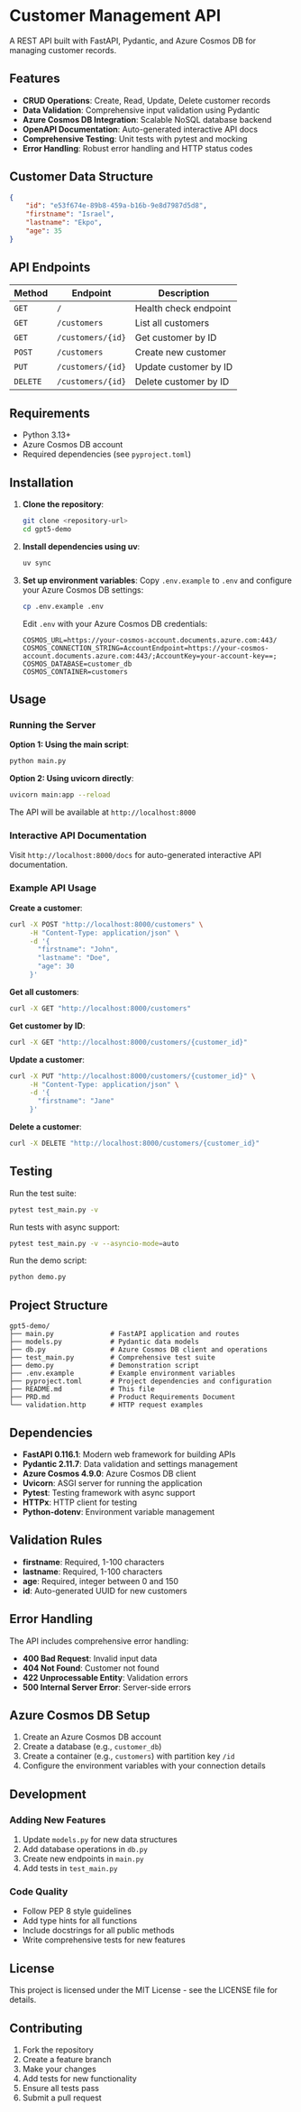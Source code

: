 # Customer Management API

A REST API built with FastAPI, Pydantic, and Azure Cosmos DB for managing customer records.

## Features

- **CRUD Operations**: Create, Read, Update, Delete customer records
- **Data Validation**: Comprehensive input validation using Pydantic
- **Azure Cosmos DB Integration**: Scalable NoSQL database backend
- **OpenAPI Documentation**: Auto-generated interactive API docs
- **Comprehensive Testing**: Unit tests with pytest and mocking
- **Error Handling**: Robust error handling and HTTP status codes

## Customer Data Structure

```json
{
    "id": "e53f674e-89b8-459a-b16b-9e8d7987d5d8",
    "firstname": "Israel",
    "lastname": "Ekpo",
    "age": 35
}
```

## API Endpoints

| Method | Endpoint | Description |
|--------|----------|-------------|
| `GET` | `/` | Health check endpoint |
| `GET` | `/customers` | List all customers |
| `GET` | `/customers/{id}` | Get customer by ID |
| `POST` | `/customers` | Create new customer |
| `PUT` | `/customers/{id}` | Update customer by ID |
| `DELETE` | `/customers/{id}` | Delete customer by ID |

## Requirements

- Python 3.13+
- Azure Cosmos DB account
- Required dependencies (see `pyproject.toml`)

## Installation

1. **Clone the repository**:
   ```bash
   git clone <repository-url>
   cd gpt5-demo
   ```

2. **Install dependencies using uv**:
   ```bash
   uv sync
   ```

3. **Set up environment variables**:
   Copy `.env.example` to `.env` and configure your Azure Cosmos DB settings:
   ```bash
   cp .env.example .env
   ```

   Edit `.env` with your Azure Cosmos DB credentials:
   ```env
   COSMOS_URL=https://your-cosmos-account.documents.azure.com:443/
   COSMOS_CONNECTION_STRING=AccountEndpoint=https://your-cosmos-account.documents.azure.com:443/;AccountKey=your-account-key==;
   COSMOS_DATABASE=customer_db
   COSMOS_CONTAINER=customers
   ```

## Usage

### Running the Server

**Option 1: Using the main script**:
```bash
python main.py
```

**Option 2: Using uvicorn directly**:
```bash
uvicorn main:app --reload
```

The API will be available at `http://localhost:8000`

### Interactive API Documentation

Visit `http://localhost:8000/docs` for auto-generated interactive API documentation.

### Example API Usage

**Create a customer**:
```bash
curl -X POST "http://localhost:8000/customers" \
     -H "Content-Type: application/json" \
     -d '{
       "firstname": "John",
       "lastname": "Doe", 
       "age": 30
     }'
```

**Get all customers**:
```bash
curl -X GET "http://localhost:8000/customers"
```

**Get customer by ID**:
```bash
curl -X GET "http://localhost:8000/customers/{customer_id}"
```

**Update a customer**:
```bash
curl -X PUT "http://localhost:8000/customers/{customer_id}" \
     -H "Content-Type: application/json" \
     -d '{
       "firstname": "Jane"
     }'
```

**Delete a customer**:
```bash
curl -X DELETE "http://localhost:8000/customers/{customer_id}"
```

## Testing

Run the test suite:
```bash
pytest test_main.py -v
```

Run tests with async support:
```bash
pytest test_main.py -v --asyncio-mode=auto
```

Run the demo script:
```bash
python demo.py
```

## Project Structure

```
gpt5-demo/
├── main.py              # FastAPI application and routes
├── models.py            # Pydantic data models
├── db.py                # Azure Cosmos DB client and operations
├── test_main.py         # Comprehensive test suite
├── demo.py              # Demonstration script
├── .env.example         # Example environment variables
├── pyproject.toml       # Project dependencies and configuration
├── README.md            # This file
├── PRD.md               # Product Requirements Document
└── validation.http      # HTTP request examples
```

## Dependencies

- **FastAPI 0.116.1**: Modern web framework for building APIs
- **Pydantic 2.11.7**: Data validation and settings management
- **Azure Cosmos 4.9.0**: Azure Cosmos DB client
- **Uvicorn**: ASGI server for running the application
- **Pytest**: Testing framework with async support
- **HTTPx**: HTTP client for testing
- **Python-dotenv**: Environment variable management

## Validation Rules

- **firstname**: Required, 1-100 characters
- **lastname**: Required, 1-100 characters  
- **age**: Required, integer between 0 and 150
- **id**: Auto-generated UUID for new customers

## Error Handling

The API includes comprehensive error handling:

- **400 Bad Request**: Invalid input data
- **404 Not Found**: Customer not found
- **422 Unprocessable Entity**: Validation errors
- **500 Internal Server Error**: Server-side errors

## Azure Cosmos DB Setup

1. Create an Azure Cosmos DB account
2. Create a database (e.g., `customer_db`)
3. Create a container (e.g., `customers`) with partition key `/id`
4. Configure the environment variables with your connection details

## Development

### Adding New Features

1. Update `models.py` for new data structures
2. Add database operations in `db.py`
3. Create new endpoints in `main.py`
4. Add tests in `test_main.py`

### Code Quality

- Follow PEP 8 style guidelines
- Add type hints for all functions
- Include docstrings for all public methods
- Write comprehensive tests for new features

## License

This project is licensed under the MIT License - see the LICENSE file for details.

## Contributing

1. Fork the repository
2. Create a feature branch
3. Make your changes
4. Add tests for new functionality
5. Ensure all tests pass
6. Submit a pull request
